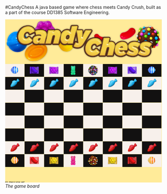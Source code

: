 #CandyChess
A java based game where chess meets Candy Crush, built as a part of the course DD1385 Software Engineering.

![image](pieces/imgs/screenshot.png)
_The game board_


